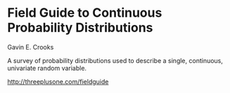 # Field Guide to Continuous Probability Distributions

Gavin E. Crooks

A survey of probability distributions used to describe a single, continuous, univariate random variable.

http://threeplusone.com/fieldguide
